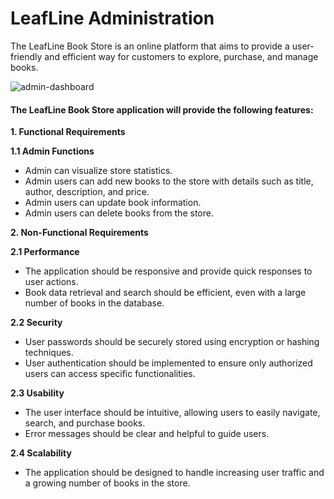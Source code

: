 # LeafLine Administration

The LeafLine Book Store is an online platform that aims to provide a user-friendly and efficient way for customers to explore, purchase, and manage books.

![admin-dashboard](https://github.com/hossainchisty/LeafLine-Admin/assets/62835101/720d9e15-3212-4e4c-b235-1aadd1d194f1)


#### The LeafLine Book Store application will provide the following features:

**1. Functional Requirements**

**1.1 Admin Functions**

- Admin can visualize store statistics.
- Admin users can add new books to the store with details such as title, author, description, and price.
- Admin users can update book information.
- Admin users can delete books from the store.

**2. Non-Functional Requirements**

**2.1 Performance**

- The application should be responsive and provide quick responses to user actions.
- Book data retrieval and search should be efficient, even with a large number of books in the database.

**2.2 Security**

- User passwords should be securely stored using encryption or hashing techniques.
- User authentication should be implemented to ensure only authorized users can access specific functionalities.

**2.3 Usability**

- The user interface should be intuitive, allowing users to easily navigate, search, and purchase books.
- Error messages should be clear and helpful to guide users.

**2.4 Scalability**

- The application should be designed to handle increasing user traffic and a growing number of books in the store.
